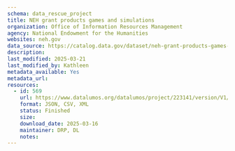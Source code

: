 ```yaml
---
schema: data_rescue_project 
title: NEH grant products games and simulations
organization: Office of Information Resources Management
agency: National Endowment for the Humanities
websites: neh.gov
data_source: https://catalog.data.gov/dataset/neh-grant-products-games-and-simulations
description: 
last_modified: 2025-03-21
last_modified_by: Kathleen
metadata_available: Yes
metadata_url: 
resources:
  - id: 569
    url: https://www.datalumos.org/datalumos/project/223141/version/V1/view
    format: JSON, CSV, XML
    status: Finished
    size: 
    download_date: 2025-03-16
    maintainer: DRP, DL
    notes: 
---
```

